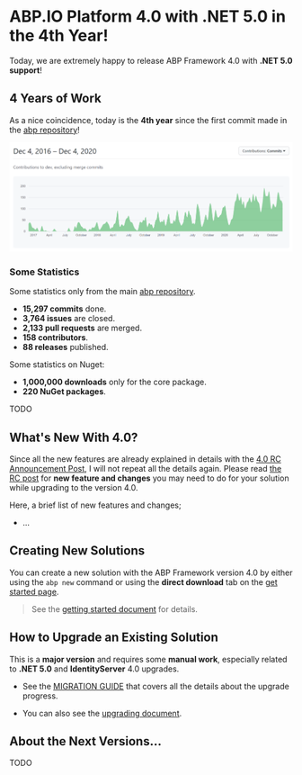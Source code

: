 # ABP.IO Platform 4.0 with .NET 5.0 in the 4th Year!

Today, we are extremely happy to release ABP Framework 4.0 with **.NET 5.0 support**! 

## 4 Years of Work

As a nice coincidence, today is the **4th year** since the first commit made in the [abp repository](https://github.com/abpframework/abp)!

![abp-contribution-graph-4-years](abp-contribution-graph-4-years.png)

### Some Statistics

Some statistics only from the main [abp repository](https://github.com/abpframework/abp).

* **15,297 commits** done.
* **3,764 issues** are closed.
* **2,133 pull requests** are merged.
* **158 contributors**.
* **88 releases** published.

Some statistics on Nuget:

* **1,000,000 downloads** only for the core package.
* **220 NuGet packages**.

TODO

## What's New With 4.0?

Since all the new features are already explained in details with the [4.0 RC Announcement Post](https://blog.abp.io/abp/ABP.IO-Platform-v4.0-RC-Has-Been-Released-based-on-.NET-5.0), I will not repeat all the details again. Please read [the RC post](https://blog.abp.io/abp/ABP.IO-Platform-v4.0-RC-Has-Been-Released-based-on-.NET-5.0) for **new feature and changes** you may need to do for your solution while upgrading to the version 4.0.

Here, a brief list of new features and changes;

* ...

## Creating New Solutions

You can create a new solution with the ABP Framework version 4.0 by either using the `abp new` command or using the **direct download** tab on the [get started page](https://abp.io/get-started).

> See the [getting started document](https://docs.abp.io/en/abp/latest/Getting-Started) for details.

## How to Upgrade an Existing Solution

This is a **major version** and requires some **manual work**, especially related to **.NET 5.0** and **IdentityServer** 4.0 upgrades.

* See the [MIGRATION GUIDE](https://docs.abp.io/en/abp/latest/Migration-Guides/Abp-4_0) that covers all the details about the upgrade progress.

* You can also see the [upgrading document](https://docs.abp.io/en/abp/latest/Upgrading).

## About the Next Versions...

TODO